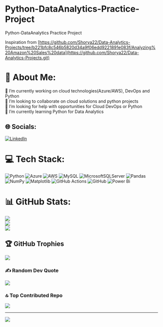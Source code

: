# Python-DataAnalytics-Practice-Project
Python-DataAnalytics Practice Project

Inspiration from [https://github.com/Shorya22/Data-Analytics-Projects/tree/b221bfc8c546b5820d34a9f06edd9221891e083f/Analyzing%20Amazon%20Sales%20data](https://github.com/Shorya22/Data-Analytics-Projects.git)


# 💫 About Me:
🔭 I’m currently working on cloud technologies(Azure/AWS), DevOps and Python<br>👯 I’m looking to collaborate on cloud solutions and python projects<br>🤝 I’m looking for help with opportunities for Cloud DevOps or Python<br>🌱 I’m currently learning Python for Data Analytics


## 🌐 Socials:
[![LinkedIn](https://img.shields.io/badge/LinkedIn-%230077B5.svg?logo=linkedin&logoColor=white)](https://linkedin.com/in/linkedin.com/in/shivam-goyal-07016a129) 

# 💻 Tech Stack:
![Python](https://img.shields.io/badge/python-3670A0?style=flat-square&logo=python&logoColor=ffdd54) ![Azure](https://img.shields.io/badge/azure-%230072C6.svg?style=flat-square&logo=microsoftazure&logoColor=white) ![AWS](https://img.shields.io/badge/AWS-%23FF9900.svg?style=flat-square&logo=amazon-aws&logoColor=white) ![MySQL](https://img.shields.io/badge/mysql-4479A1.svg?style=flat-square&logo=mysql&logoColor=white) ![MicrosoftSQLServer](https://img.shields.io/badge/Microsoft%20SQL%20Server-CC2927?style=flat-square&logo=microsoft%20sql%20server&logoColor=white) ![Pandas](https://img.shields.io/badge/pandas-%23150458.svg?style=flat-square&logo=pandas&logoColor=white) ![NumPy](https://img.shields.io/badge/numpy-%23013243.svg?style=flat-square&logo=numpy&logoColor=white) ![Matplotlib](https://img.shields.io/badge/Matplotlib-%23ffffff.svg?style=flat-square&logo=Matplotlib&logoColor=black) ![GitHub Actions](https://img.shields.io/badge/github%20actions-%232671E5.svg?style=flat-square&logo=githubactions&logoColor=white) ![GitHub](https://img.shields.io/badge/github-%23121011.svg?style=flat-square&logo=github&logoColor=white) ![Power Bi](https://img.shields.io/badge/power_bi-F2C811?style=flat-square&logo=powerbi&logoColor=black)
# 📊 GitHub Stats:
![](https://github-readme-stats.vercel.app/api?username=shivam294&theme=dark&hide_border=false&include_all_commits=true&count_private=true)<br/>
![](https://github-readme-streak-stats.herokuapp.com/?user=shivam294&theme=dark&hide_border=false)<br/>
![](https://github-readme-stats.vercel.app/api/top-langs/?username=shivam294&theme=dark&hide_border=false&include_all_commits=true&count_private=true&layout=compact)

## 🏆 GitHub Trophies
![](https://github-profile-trophy.vercel.app/?username=shivam294&theme=radical&no-frame=false&no-bg=false&margin-w=4)

### ✍️ Random Dev Quote
![](https://quotes-github-readme.vercel.app/api?type=horizontal&theme=dark)

### 🔝 Top Contributed Repo
![](https://github-contributor-stats.vercel.app/api?username=shivam294&limit=5&theme=dark&combine_all_yearly_contributions=true)

---
[![](https://visitcount.itsvg.in/api?id=shivam294&icon=0&color=0)](https://visitcount.itsvg.in)

<!-- Proudly created with GPRM ( https://gprm.itsvg.in ) -->
